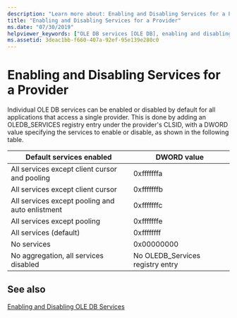 ```yaml
---
description: "Learn more about: Enabling and Disabling Services for a Provider"
title: "Enabling and Disabling Services for a Provider"
ms.date: "07/30/2019"
helpviewer_keywords: ["OLE DB services [OLE DB], enabling and disabling", "service providers [OLE DB]"]
ms.assetid: 3deac1bb-f660-407a-92ef-95e139e280c0
---
```

# Enabling and Disabling Services for a Provider

Individual OLE DB services can be enabled or disabled by default for all applications that access a single provider. This is done by adding an OLEDB_SERVICES registry entry under the provider's CLSID, with a DWORD value specifying the services to enable or disable, as shown in the following table.

|Default services enabled|DWORD value|
|------------------------------|-------------------|
|All services except client cursor and pooling|0xfffffffa|
|All services except client cursor|0xfffffffb|
|All services except pooling and auto enlistment|0xfffffffc|
|All services except pooling|0xfffffffe|
|All services (default)|0xffffffff|
|No services|0x00000000|
|No aggregation, all services disabled|No OLEDB_Services registry entry|

## See also

[Enabling and Disabling OLE DB Services](../../data/oledb/enabling-and-disabling-ole-db-services.md)
